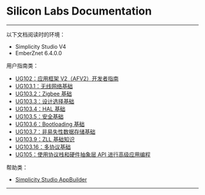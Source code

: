 # Silicon Labs Documentation

--------------------------------------------------------------------------------

以下文档阅读时的环境：
* Simplicity Studio V4
* EmberZnet 6.4.0.0

用户指南类：
* [UG102：应用框架 V2（AFV2）开发者指南](./doc/ug/UG102.md)
* [UG103.1：无线网络基础](./doc/ug/UG103.1.md)
* [UG103.2：Zigbee 基础](./doc/ug/UG103.2.md)
* [UG103.3：设计选择基础](./doc/ug/UG103.3.md)
* [UG103.4：HAL 基础](./doc/ug/UG103.4.md)
* [UG103.5：安全基础](./doc/ug/UG103.5.md)
* [UG103.6：Bootloading 基础](./doc/ug/UG103.6.md)
* [UG103.7：非易失性数据存储基础](./doc/ug/UG103.7.md)
* [UG103.9：ZLL 基础知识](./doc/ug/UG103.9.md)
* [UG103.16：多协议基础](./doc/ug/UG103.16.md)
* [UG105：使用协议栈和硬件抽象层 API 进行高级应用编程](./doc/ug/UG105.md)

帮助类：
* [Simplicity Studio AppBuilder](./doc/help/Simplicity-Studio-AppBuilder.md)

--------------------------------------------------------------------------------
